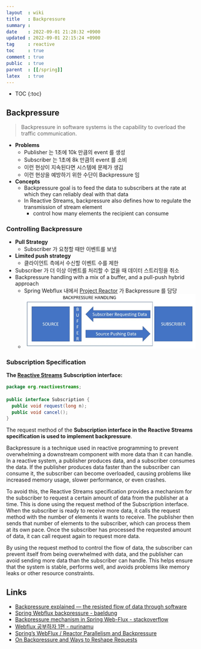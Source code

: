 ```yaml
---
layout  : wiki
title   : Backpressure
summary : 
date    : 2022-09-01 21:28:32 +0900
updated : 2022-09-01 22:15:24 +0900
tag     : reactive
toc     : true
comment : true
public  : true
parent  : [[/spring]]
latex   : true
---
```

* TOC
{:toc}

## Backpressure

> Backpressure in software systems is the capability to overload the traffic communication.

- __Problems__
  - Publisher 는 1초에 10k 만큼의 event 를 생성
  - Subscriber 는 1초에 8k 만큼의 event 를 소비
  - 이런 현상이 지속된다면 시스템에 문제가 생김
  - 이런 현상을 예방하기 위한 수단이 Backpressure 임 
- __Concepts__
  - Backpressure goal is to feed the data to subscribers at the rate at which they can reliably deal with that data
  - In Reactive Streams, backpressure also defines how to regulate the transmission of stream element
    - control how many elements the recipient can consume

### Controlling Backpressure

- __Pull Strategy__
  - Subscriber 가 요청할 때만 이벤트를 보냄
- __Limited push strategy__
  - 클라이언트 측에서 수신할 이벤트 수를 제한
- Subscriber 가 더 이상 이벤트를 처리할 수 없을 때 데이터 스트리밍을 취소
- Backpressure handling with a mix of a buffer, and a pull-push hybrid approach
  - Spring Webflux 내에서 [Project Reactor](https://projectreactor.io/docs/core/release/reference/#reactive.backpressure) 가 Backpressure 를 담당
  - ![](/resource/wiki/spring-backpressure/backpressure-handling.png)

### Subscription Specification

__The [Reactive Streams](https://baekjungho.github.io/wiki/reactive/reactive-streams-specification/) Subscription interface:__

```java
package org.reactivestreams;

public interface Subscription {
  public void request(long n);
  public void cancel();
}
```

The request method of the __Subscription interface in the Reactive Streams specification is used to implement backpressure__.

Backpressure is a technique used in reactive programming to prevent overwhelming a downstream component with more data than it can handle. In a reactive system, a publisher produces data, and a subscriber consumes the data. If the publisher produces data faster than the subscriber can consume it, the subscriber can become overloaded, causing problems like increased memory usage, slower performance, or even crashes.

To avoid this, the Reactive Streams specification provides a mechanism for the subscriber to request a certain amount of data from the publisher at a time. This is done using the request method of the Subscription interface. When the subscriber is ready to receive more data, it calls the request method with the number of elements it wants to receive. The publisher then sends that number of elements to the subscriber, which can process them at its own pace. Once the subscriber has processed the requested amount of data, it can call request again to request more data.

By using the request method to control the flow of data, the subscriber can prevent itself from being overwhelmed with data, and the publisher can avoid sending more data than the subscriber can handle. This helps ensure that the system is stable, performs well, and avoids problems like memory leaks or other resource constraints.

## Links

- [Backpressure explained — the resisted flow of data through software](https://medium.com/@jayphelps/backpressure-explained-the-flow-of-data-through-software-2350b3e77ce7)
- [Spring Webflux backpressure - baeldung](https://www.baeldung.com/spring-webflux-backpressure)
- [Backpressure mechanism in Spring Web-Flux - stackoverflow](https://stackoverflow.com/questions/52244808/backpressure-mechanism-in-spring-web-flux)
- [Webflux 공부하자 1편 - nurinamu](https://www.nurinamu.com/dev/2020/04/09/why-webflux-1/)
- [Spring’s WebFlux / Reactor Parallelism and Backpressure](https://www.e4developer.com/2018/04/28/springs-webflux-reactor-parallelism-and-backpressure/)
- [On Backpressure and Ways to Reshape Requests](https://projectreactor.io/docs/core/release/reference/#_on_backpressure_and_ways_to_reshape_requests)